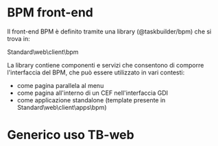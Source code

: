 # BPM front-end

Il front-end BPM è definito tramite una library (@taskbuilder/bpm) che si trova in:

Standard\web\client\bpm

La library contiene componenti e servizi che consentono di comporre l'interfaccia del BPM, che può essere utilizzato in vari contesti:
* come pagina parallela al menu 
* come pagina all'interno di un CEF nell'interfaccia GDI
* come applicazione standalone (template presente in Standard\web\client\apps\bpm)

# Generico uso TB-web
